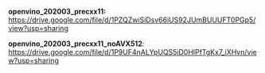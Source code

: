 **openvino_202003_precxx11:** https://drive.google.com/file/d/1PZQZwiSiDsv66iUS92JUmBUUUFT0PGp5/view?usp=sharing

**openvino_202003_precxx11_noAVX512**: https://drive.google.com/file/d/1P9UF4nALYpUQS5iD0HlPfTgKx7_iXHvn/view?usp=sharing